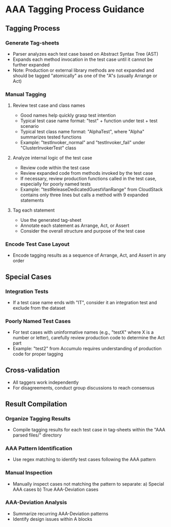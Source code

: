 # AAA Tagging Process Guidance

##  Tagging Process

###  Generate Tag-sheets
- Parser analyzes each test case based on Abstract Syntax Tree (AST)
- Expands each method invocation in the test case until it cannot be further expanded
- Note: Production or external library methods are not expanded and should be tagged "atomically" as one of the "A"s (usually Arrange or Act)

### Manual Tagging
1. Review test case and class names
   - Good names help quickly grasp test intention
   - Typical test case name format: "test" + function under test + test scenario
   - Typical test class name format: "AlphaTest", where "Alpha" summarizes tested functions
   - Example: "testInvoker_normal" and "testInvoker_fail" under "ClusterInvokerTest" class

2. Analyze internal logic of the test case
   - Review code within the test case
   - Review expanded code from methods invoked by the test case
   - If necessary, review production functions called in the test case, especially for poorly named tests
   - Example: "testReleaseDedicatedGuestVlanRange" from CloudStack contains only three lines but calls a method with 9 expanded statements

3. Tag each statement
   - Use the generated tag-sheet
   - Annotate each statement as Arrange, Act, or Assert
   - Consider the overall structure and purpose of the test case

### Encode Test Case Layout
- Encode tagging results as a sequence of Arrange, Act, and Assert in any order

## Special Cases

### Integration Tests
- If a test case name ends with "IT", consider it an integration test and exclude from the dataset

### Poorly Named Test Cases
- For test cases with uninformative names (e.g., "testX" where X is a number or letter), carefully review production code to determine the Act part
- Example: "test2" from Accumulo requires understanding of production code for proper tagging

## Cross-validation

- All taggers work independently
- For disagreements, conduct group discussions to reach consensus

## Result Compilation

### Organize Tagging Results
- Compile tagging results for each test case in tag-sheets within the "AAA parsed files/" directory

### AAA Pattern Identification
- Use regex matching to identify test cases following the AAA pattern

### Manual Inspection
- Manually inspect cases not matching the pattern to separate:
  a) Special AAA cases
  b) True AAA-Deviation cases

### AAA-Deviation Analysis
- Summarize recurring AAA-Deviation patterns
- Identify design issues within A blocks